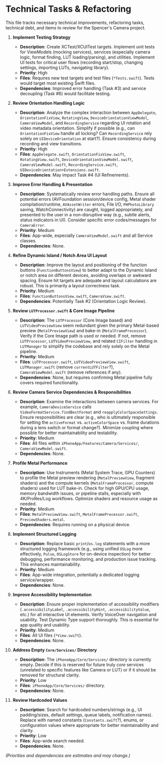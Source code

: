 # Technical Tasks & Refactoring

This file tracks necessary technical improvements, refactoring tasks, technical debt, and items to review for the Spencer's Camera project.

1.  **Implement Testing Strategy**
    *   **Description**: Create XCTest/XCUITest targets. Implement unit tests for ViewModels (mocking services), services (especially camera logic, format finding, LUT loading/parsing), and utilities. Implement UI tests for critical user flows (recording start/stop, changing settings, importing LUTs, navigating library).
    *   **Priority**: High
    *   **Files**: Requires new test targets and test files (`*Tests.swift`). Tests would target most existing Swift files.
    *   **Dependencies**: Improved error handling (Task #3) and service decoupling (Task #6) would facilitate testing.

2.  **Review Orientation Handling Logic**
    *   **Description**: Analyze the complex interaction between `AppDelegate`, `OrientationFixView`, `RotatingView`, `DeviceOrientationViewModel`, `CameraViewModel`, and `RecordingService` regarding UI rotation and video metadata orientation. Simplify if possible (e.g., can `OrientationFixView` handle all locking? Can `RecordingService` rely solely on `UIDeviceOrientation` at start?). Ensure consistency during recording and view transitions.
    *   **Priority**: High
    *   **Files**: `AppDelegate.swift`, `OrientationFixView.swift`, `RotatingView.swift`, `DeviceOrientationViewModel.swift`, `CameraViewModel.swift`, `RecordingService.swift`, `UIDeviceOrientation+Extensions.swift`.
    *   **Dependencies**: May impact Task #4 (UI Refinements).

3.  **Improve Error Handling & Presentation**
    *   **Description**: Systematically review error handling paths. Ensure all potential errors (AVFoundation session/device config, Metal shader compilation/runtime, `AVAssetWriter` errors, File I/O, `PHPhotoLibrary` saving, WatchConnectivity) are caught, logged appropriately, and presented to the user in a non-disruptive way (e.g., subtle alerts, status indicators in UI). Consider specific error codes/messages for `CameraError`.
    *   **Priority**: Medium
    *   **Files**: App-wide, especially `CameraViewModel.swift` and all Service classes.
    *   **Dependencies**: None.

4.  **Refine Dynamic Island / Notch Area UI Layout**
    *   **Description**: Improve the layout and positioning of the function buttons (`FunctionButtonsView`) to better adapt to the Dynamic Island or notch area on different devices, avoiding overlaps or awkward spacing. Ensure hit targets are adequate and layout calculations are robust. This is primarily a layout correctness task.
    *   **Priority**: Medium
    *   **Files**: `FunctionButtonsView.swift`, `CameraView.swift`.
    *   **Dependencies**: Potentially Task #2 (Orientation Logic Review).

5.  **Review `LUTProcessor.swift` & Core Image Pipeline**
    *   **Description**: The `LUTProcessor` (Core Image based) and `LUTVideoPreviewView` seem redundant given the primary Metal-based preview (`MetalPreviewView`) and bake-in (`MetalFrameProcessor`). Verify if the Core Image path is used or needed. If not, remove `LUTProcessor`, `LUTVideoPreviewView`, and related `CIFilter` handling in `LUTManager` to simplify the codebase and rely solely on the Metal pipeline.
    *   **Priority**: Medium
    *   **Files**: `LUTProcessor.swift`, `LUTVideoPreviewView.swift`, `LUTManager.swift` (remove `currentLUTFilter`?), `CameraViewModel.swift` (remove references if any).
    *   **Dependencies**: None, but requires confirming Metal pipeline fully covers required functionality.

6.  **Review Camera Service Dependencies & Responsibilities**
    *   **Description**: Examine the interactions between camera services. For example, `CameraDeviceService` calls `VideoFormatService.findBestFormat` and `reapplyColorSpaceSettings`. Ensure responsibilities are clear (e.g., who is ultimately responsible for setting the `activeFormat` vs. `activeColorSpace` vs. frame durations during a lens switch or format change?). Minimize coupling where possible for better maintainability and testability.
    *   **Priority**: Medium
    *   **Files**: All files within `iPhoneApp/Features/Camera/Services/`, `CameraViewModel.swift`.
    *   **Dependencies**: None.

7.  **Profile Metal Performance**
    *   **Description**: Use Instruments (Metal System Trace, GPU Counters) to profile the Metal preview rendering (`MetalPreviewView`, fragment shaders) and the compute kernels (`MetalFrameProcessor`, compute shaders) used for LUT bake-in. Check for high GPU/CPU usage, memory bandwidth issues, or pipeline stalls, especially with 4K/ProRes/Log workflows. Optimize shaders and resource usage as needed.
    *   **Priority**: Medium
    *   **Files**: `MetalPreviewView.swift`, `MetalFrameProcessor.swift`, `PreviewShaders.metal`.
    *   **Dependencies**: Requires running on a physical device.

8.  **Implement Structured Logging**
    *   **Description**: Replace basic `print`/`os.log` statements with a more structured logging framework (e.g., using unified `OSLog` more effectively, `Pulse`, `OSLogStore` for on-device inspection) for better debugging, performance monitoring, and production issue tracking. This enhances maintainability.
    *   **Priority**: Medium
    *   **Files**: App-wide integration, potentially a dedicated logging service/wrapper.
    *   **Dependencies**: None.

9.  **Improve Accessibility Implementation**
    *   **Description**: Ensure proper implementation of accessibility modifiers (`.accessibilityLabel`, `.accessibilityHint`, `.accessibilityValue`, etc.) for all interactive UI elements. Verify VoiceOver navigation and usability. Test Dynamic Type support thoroughly. This is essential for app quality and usability.
    *   **Priority**: Medium
    *   **Files**: All UI files (`*View.swift`).
    *   **Dependencies**: None.

10. **Address Empty `Core/Services/` Directory**
    *   **Description**: The `iPhoneApp/Core/Services/` directory is currently empty. Decide if this is reserved for future truly *core* services (unrelated to specific features like Camera or LUT) or if it should be removed for structural clarity.
    *   **Priority**: Low
    *   **Files**: `iPhoneApp/Core/Services/` directory.
    *   **Dependencies**: None.

11. **Review Hardcoded Values**
    *   **Description**: Search for hardcoded numbers/strings (e.g., UI padding/sizes, default settings, queue labels, notification names). Replace with named constants (`Constants.swift`?), enums, or configuration values where appropriate for better maintainability and clarity.
    *   **Priority**: Low
    *   **Files**: App-wide search needed.
    *   **Dependencies**: None.

*(Priorities and dependencies are estimates and may change.)*
